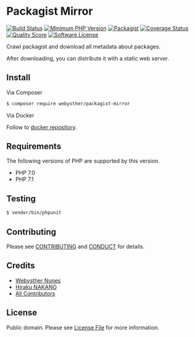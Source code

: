 # Packagist Mirror

[![Build Status](https://goo.gl/PfY1J8)](https://travis-ci.org/Webysther/packagist-mirror)
[![Minimum PHP Version](https://goo.gl/PnnkKQ)](https://php.net/)
[![Packagist](https://goo.gl/155cHZ)](https://packagist.org/packages/webysther/packagist-mirror)
[![Coverage Status](https://goo.gl/heUgvv)](https://scrutinizer-ci.com/g/Webysther/packagist-mirror/code-structure)
[![Quality Score](https://goo.gl/3LwbA1)](https://scrutinizer-ci.com/g/Webysther/packagist-mirror)
[![Software License](https://goo.gl/ieFvw1)](LICENSE.md)

Crawl packagist and download all metadata about packages.

After downloading, you can distribute it with a static web server.

## Install

Via Composer

``` bash
$ composer require webysther/packagist-mirror
```

Via Docker

Follow to [docker repository](https://github.com/Webysther/packagist-mirror-docker).

## Requirements

The following versions of PHP are supported by this version.

* PHP 7.0
* PHP 7.1

## Testing

``` bash
$ vendor/bin/phpunit
```

## Contributing

Please see [CONTRIBUTING](CONTRIBUTING.md) and [CONDUCT](CONDUCT.md) for details.

## Credits

- [Webysther Nunes](https://github.com/Webysther)
- [Hiraku NAKANO](https://github.com/hirak)
- [All Contributors](https://github.com/Webysther/packagist-mirror/contributors)

## License

Public domain. Please see [License File](LICENSE.md) for more information.
